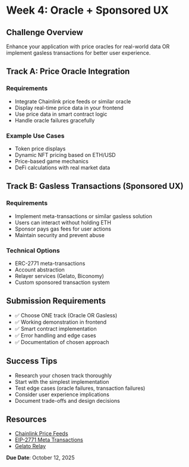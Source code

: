 # Week 4: Oracle + Sponsored UX

## Challenge Overview

Enhance your application with price oracles for real-world data OR implement gasless transactions for better user experience.

## Track A: Price Oracle Integration

### Requirements

- Integrate Chainlink price feeds or similar oracle
- Display real-time price data in your frontend
- Use price data in smart contract logic
- Handle oracle failures gracefully

### Example Use Cases

- Token price displays
- Dynamic NFT pricing based on ETH/USD
- Price-based game mechanics
- DeFi calculations with real market data

## Track B: Gasless Transactions (Sponsored UX)

### Requirements

- Implement meta-transactions or similar gasless solution
- Users can interact without holding ETH
- Sponsor pays gas fees for user actions
- Maintain security and prevent abuse

### Technical Options

- ERC-2771 meta-transactions
- Account abstraction
- Relayer services (Gelato, Biconomy)
- Custom sponsored transaction system

## Submission Requirements

- ✅ Choose ONE track (Oracle OR Gasless)
- ✅ Working demonstration in frontend
- ✅ Smart contract implementation
- ✅ Error handling and edge cases
- ✅ Documentation of chosen approach

## Success Tips

- Research your chosen track thoroughly
- Start with the simplest implementation
- Test edge cases (oracle failures, transaction failures)
- Consider user experience implications
- Document trade-offs and design decisions

## Resources

- [Chainlink Price Feeds](https://docs.chain.link/data-feeds)
- [EIP-2771 Meta Transactions](https://eips.ethereum.org/EIPS/eip-2771)
- [Gelato Relay](https://docs.gelato.network/developer-products/gelato-relay-sdk)

**Due Date**: October 12, 2025
